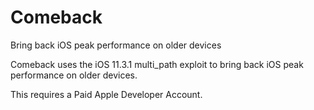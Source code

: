 # Comeback
Bring back iOS peak performance on older devices

Comeback uses the iOS 11.3.1 multi_path exploit to bring back iOS peak performance on older devices.

This requires a Paid Apple Developer Account.
